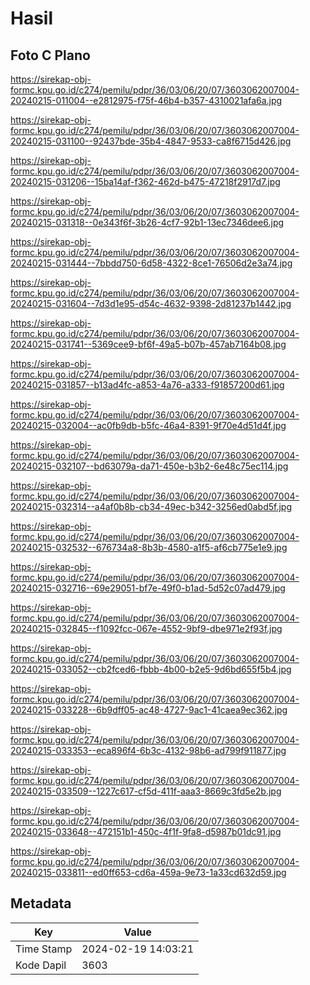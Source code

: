 # Hasil

## Foto C Plano

https://sirekap-obj-formc.kpu.go.id/c274/pemilu/pdpr/36/03/06/20/07/3603062007004-20240215-011004--e2812975-f75f-46b4-b357-4310021afa6a.jpg

https://sirekap-obj-formc.kpu.go.id/c274/pemilu/pdpr/36/03/06/20/07/3603062007004-20240215-031100--92437bde-35b4-4847-9533-ca8f6715d426.jpg

https://sirekap-obj-formc.kpu.go.id/c274/pemilu/pdpr/36/03/06/20/07/3603062007004-20240215-031206--15ba14af-f362-462d-b475-47218f2917d7.jpg

https://sirekap-obj-formc.kpu.go.id/c274/pemilu/pdpr/36/03/06/20/07/3603062007004-20240215-031318--0e343f6f-3b26-4cf7-92b1-13ec7346dee6.jpg

https://sirekap-obj-formc.kpu.go.id/c274/pemilu/pdpr/36/03/06/20/07/3603062007004-20240215-031444--7bbdd750-6d58-4322-8ce1-76506d2e3a74.jpg

https://sirekap-obj-formc.kpu.go.id/c274/pemilu/pdpr/36/03/06/20/07/3603062007004-20240215-031604--7d3d1e95-d54c-4632-9398-2d81237b1442.jpg

https://sirekap-obj-formc.kpu.go.id/c274/pemilu/pdpr/36/03/06/20/07/3603062007004-20240215-031741--5369cee9-bf6f-49a5-b07b-457ab7164b08.jpg

https://sirekap-obj-formc.kpu.go.id/c274/pemilu/pdpr/36/03/06/20/07/3603062007004-20240215-031857--b13ad4fc-a853-4a76-a333-f91857200d61.jpg

https://sirekap-obj-formc.kpu.go.id/c274/pemilu/pdpr/36/03/06/20/07/3603062007004-20240215-032004--ac0fb9db-b5fc-46a4-8391-9f70e4d51d4f.jpg

https://sirekap-obj-formc.kpu.go.id/c274/pemilu/pdpr/36/03/06/20/07/3603062007004-20240215-032107--bd63079a-da71-450e-b3b2-6e48c75ec114.jpg

https://sirekap-obj-formc.kpu.go.id/c274/pemilu/pdpr/36/03/06/20/07/3603062007004-20240215-032314--a4af0b8b-cb34-49ec-b342-3256ed0abd5f.jpg

https://sirekap-obj-formc.kpu.go.id/c274/pemilu/pdpr/36/03/06/20/07/3603062007004-20240215-032532--676734a8-8b3b-4580-a1f5-af6cb775e1e9.jpg

https://sirekap-obj-formc.kpu.go.id/c274/pemilu/pdpr/36/03/06/20/07/3603062007004-20240215-032716--69e29051-bf7e-49f0-b1ad-5d52c07ad479.jpg

https://sirekap-obj-formc.kpu.go.id/c274/pemilu/pdpr/36/03/06/20/07/3603062007004-20240215-032845--f1092fcc-067e-4552-9bf9-dbe971e2f93f.jpg

https://sirekap-obj-formc.kpu.go.id/c274/pemilu/pdpr/36/03/06/20/07/3603062007004-20240215-033052--cb2fced6-fbbb-4b00-b2e5-9d6bd655f5b4.jpg

https://sirekap-obj-formc.kpu.go.id/c274/pemilu/pdpr/36/03/06/20/07/3603062007004-20240215-033228--6b9dff05-ac48-4727-9ac1-41caea9ec362.jpg

https://sirekap-obj-formc.kpu.go.id/c274/pemilu/pdpr/36/03/06/20/07/3603062007004-20240215-033353--eca896f4-6b3c-4132-98b6-ad799f911877.jpg

https://sirekap-obj-formc.kpu.go.id/c274/pemilu/pdpr/36/03/06/20/07/3603062007004-20240215-033509--1227c617-cf5d-411f-aaa3-8669c3fd5e2b.jpg

https://sirekap-obj-formc.kpu.go.id/c274/pemilu/pdpr/36/03/06/20/07/3603062007004-20240215-033648--472151b1-450c-4f1f-9fa8-d5987b01dc91.jpg

https://sirekap-obj-formc.kpu.go.id/c274/pemilu/pdpr/36/03/06/20/07/3603062007004-20240215-033811--ed0ff653-cd6a-459a-9e73-1a33cd632d59.jpg


## Metadata

| Key        | Value               |
| ---------- | ------------------- |
| Time Stamp | 2024-02-19 14:03:21 |
| Kode Dapil | 3603                |



